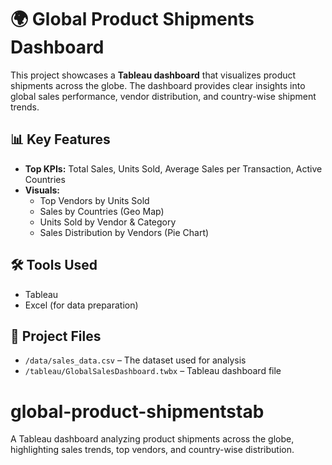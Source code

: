 # 🌍 Global Product Shipments Dashboard

This project showcases a **Tableau dashboard** that visualizes product shipments across the globe. The dashboard provides clear insights into global sales performance, vendor distribution, and country-wise shipment trends.

## 📊 Key Features
- **Top KPIs:** Total Sales, Units Sold, Average Sales per Transaction, Active Countries
- **Visuals:**  
  - Top Vendors by Units Sold  
  - Sales by Countries (Geo Map)  
  - Units Sold by Vendor & Category  
  - Sales Distribution by Vendors (Pie Chart)

## 🛠️ Tools Used
- Tableau  
- Excel (for data preparation)

## 📂 Project Files
- `/data/sales_data.csv` – The dataset used for analysis  
- `/tableau/GlobalSalesDashboard.twbx` – Tableau dashboard file
# global-product-shipmentstab
A Tableau dashboard analyzing product shipments across the globe, highlighting sales trends, top vendors, and country-wise distribution.
